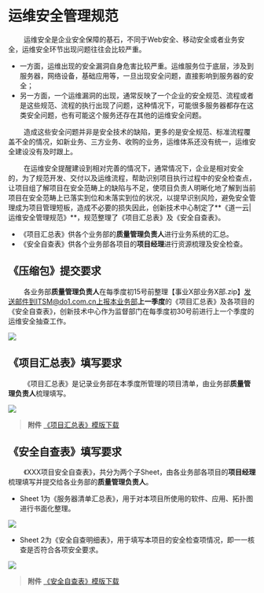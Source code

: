 # 运维安全管理规范

&nbsp; &nbsp; &nbsp; &nbsp; 运维安全是企业安全保障的基石，不同于Web安全、移动安全或者业务安全，运维安全环节出现问题往往会比较严重。
- 一方面，运维出现的安全漏洞自身危害比较严重。运维服务位于底层，涉及到服务器，网络设备，基础应用等，一旦出现安全问题，直接影响到服务器的安全；
- 另一方面，一个运维漏洞的出现，通常反映了一个企业的安全规范、流程或者是这些规范、流程的执行出现了问题，这种情况下，可能很多服务器都存在这类安全问题，也有可能这个服务还存在其他的运维安全问题。

&nbsp; &nbsp; &nbsp; &nbsp; 造成这些安全问题并非是安全技术的缺陷，更多的是安全规范、标准流程覆盖不全的情况，如新业务、三方业务、收购的业务，运维体系还没有统一，运维安全建设没有及时跟上。

&nbsp; &nbsp; &nbsp; &nbsp; 在运维安全提醒建设到相对完善的情况下，通常情况下，企业是相对安全的，为了规范开发、交付以及运维流程，帮助识别项目执行过程中的安全检查点，让项目组了解项目在安全范畴上的缺陷与不足，使项目负责人明晰化地了解到当前项目在安全范畴上已落实到位和未落实到位的状况，以提早识别风险，避免安全管理成为项目管理短板，造成不必要的损失因此，创新技术中心制定了**《道一云|运维安全管理规范》**，规范整理了《项目汇总表》及《安全自查表》。

- 《项目汇总表》供各个业务部的**质量管理负责人**进行业务系统的汇总。
- 《安全自查表》供各个业务部各项目的**项目经理**进行资源梳理及安全检查。

## 《压缩包》提交要求

&nbsp; &nbsp; &nbsp; &nbsp; 各业务部**质量管理负责人**在每季度初15号前整理【事业X部业务X部.zip】发送邮件到ITSM@do1.com.cn上报本业务部**上一季度**的《项目汇总表》及各项目的《安全自查表》，创新技术中心作为监督部门在每季度初30号前进行上一个季度的运维安全抽查工作。

![](https://do1-secure.oss-cn-beijing.aliyuncs.com/image16.png)

## 《项目汇总表》填写要求


&nbsp; &nbsp; &nbsp; &nbsp; 《项目汇总表》是记录业务部在本季度所管理的项目清单，由业务部**质量管理负责人**梳理填写。

![](https://do1-secure.oss-cn-beijing.aliyuncs.com/image17.png)

> **附件** [《项目汇总表》模版下载](https://do1-secure.oss-cn-beijing.aliyuncs.com/%E4%BA%8B%E4%B8%9AX%E9%83%A8%E4%B8%9A%E5%8A%A1X%E9%83%A8%E9%A1%B9%E7%9B%AE%E6%B1%87%E6%80%BB%E8%A1%A8.xlsx)

## 《安全自查表》填写要求


&nbsp; &nbsp; &nbsp; &nbsp; 《XXX项目安全自查表》，共分为两个子Sheet，由各业务部各项目的**项目经理**梳理填写并提交给各业务部的**质量管理负责人**。
- Sheet 1为《服务器清单汇总表》，用于对本项目所使用的软件、应用、拓扑图进行书面化整理。

![](https://do1-secure.oss-cn-beijing.aliyuncs.com/image18.png)

- Sheet 2为《安全自查明细表》，用于填写本项目的安全检查项情况，即一一核查是否符合各项安全要求。

![](https://do1-secure.oss-cn-beijing.aliyuncs.com/image19.png)

> **附件** [《安全自查表》模版下载](https://do1-secure.oss-cn-beijing.aliyuncs.com/XXX%E9%A1%B9%E7%9B%AE%E5%AE%89%E5%85%A8%E8%87%AA%E6%9F%A5%E8%A1%A8.xlsx)